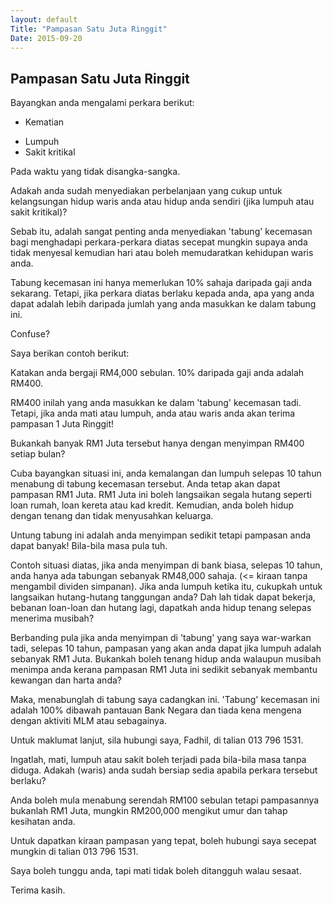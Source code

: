 ```yaml
---
layout: default
Title: "Pampasan Satu Juta Ringgit"
Date: 2015-09-20
---
```


## Pampasan Satu Juta Ringgit

Bayangkan anda mengalami perkara berikut:

* Kematian
- Lumpuh
- Sakit kritikal

Pada waktu yang tidak disangka-sangka. 

Adakah anda sudah menyediakan perbelanjaan yang cukup untuk kelangsungan hidup waris anda atau hidup anda sendiri (jika lumpuh atau sakit kritikal)?

Sebab itu, adalah sangat penting anda menyediakan 'tabung' kecemasan bagi menghadapi perkara-perkara diatas secepat mungkin supaya anda tidak menyesal kemudian hari atau boleh memudaratkan kehidupan waris anda.

Tabung kecemasan ini hanya memerlukan 10% sahaja daripada gaji anda sekarang. Tetapi, jika perkara diatas berlaku kepada anda, apa yang anda dapat adalah lebih daripada jumlah yang anda masukkan ke dalam tabung ini.

Confuse?

Saya berikan contoh berikut:

Katakan anda bergaji RM4,000 sebulan. 10% daripada gaji anda adalah RM400.

RM400 inilah yang anda masukkan ke dalam 'tabung' kecemasan tadi. Tetapi, jika anda mati atau lumpuh, anda atau waris anda akan terima pampasan 1 Juta Ringgit!

Bukankah banyak RM1 Juta tersebut hanya dengan menyimpan RM400 setiap bulan?

Cuba bayangkan situasi ini, anda kemalangan dan lumpuh selepas 10 tahun menabung di tabung kecemasan tersebut. Anda tetap akan dapat pampasan RM1 Juta. RM1 Juta ini boleh langsaikan segala hutang seperti loan rumah, loan kereta atau kad kredit. Kemudian, anda boleh hidup dengan tenang dan tidak menyusahkan keluarga.

Untung tabung ini adalah anda menyimpan sedikit tetapi pampasan anda dapat banyak! Bila-bila masa pula tuh.

Contoh situasi diatas, jika anda menyimpan di bank biasa, selepas 10 tahun, anda hanya ada tabungan sebanyak RM48,000 sahaja. (<= kiraan tanpa mengambil dividen simpanan). Jika anda lumpuh ketika itu, cukupkah untuk langsaikan hutang-hutang tanggungan anda? Dah lah tidak dapat bekerja, bebanan loan-loan dan hutang lagi, dapatkah anda hidup tenang selepas menerima musibah?

Berbanding pula jika anda menyimpan di 'tabung' yang saya war-warkan tadi, selepas 10 tahun, pampasan yang akan anda dapat jika lumpuh adalah sebanyak RM1 Juta. Bukankah boleh tenang hidup anda walaupun musibah menimpa anda kerana pampasan RM1 Juta ini sedikit sebanyak membantu kewangan dan harta anda?

Maka, menabunglah di tabung saya cadangkan ini. 'Tabung' kecemasan ini adalah 100% dibawah pantauan Bank Negara dan tiada kena mengena dengan aktiviti MLM atau sebagainya. 

Untuk maklumat lanjut, sila hubungi saya, Fadhil, di talian 013 796 1531.

Ingatlah, mati, lumpuh atau sakit boleh terjadi pada bila-bila masa tanpa diduga. Adakah (waris) anda sudah bersiap sedia apabila perkara tersebut berlaku? 

Anda boleh mula menabung serendah RM100 sebulan tetapi pampasannya bukanlah RM1 Juta, mungkin RM200,000 mengikut umur dan tahap kesihatan anda. 

Untuk dapatkan kiraan pampasan yang tepat, boleh hubungi saya secepat mungkin di talian 013 796 1531. 

Saya boleh tunggu anda, tapi mati tidak boleh ditangguh walau sesaat.

Terima kasih.
